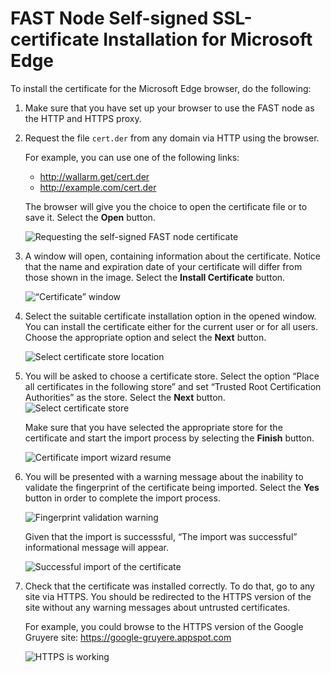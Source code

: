 [img-cert-request]:         ../../../images/fast/ssl/common/browsers-ssl/edge-ssl/e-certificate-request.png
[img-cert-window]:          ../../../images/fast/ssl/common/browsers-ssl/edge-ssl/e-certificate-window.png
[img-store-location]:       ../../../images/fast/ssl/common/browsers-ssl/edge-ssl/e-store-location.png
[img-store]:                ../../../images/fast/ssl/common/browsers-ssl/edge-ssl/e-store-selection.png
[img-wizard-resume]:        ../../../images/fast/ssl/common/browsers-ssl/edge-ssl/e-wizard-resume.png
[img-fingerprint-warning]:  ../../../images/fast/ssl/common/browsers-ssl/edge-ssl/e-fingerprint-warning.png
[img-import-ok]:            ../../../images/fast/ssl/common/browsers-ssl/edge-ssl/e-import-success.png
[img-https-ok]:             ../../../images/fast/ssl/common/browsers-ssl/edge-ssl/e-https-ok.png
    
    
#   FAST Node Self-signed SSL-certificate Installation for Microsoft Edge

To install the certificate for the Microsoft Edge browser, do the following:

1.  Make sure that you have set up your browser to use the FAST node as the HTTP and HTTPS proxy.

2.  Request the file `cert.der` from any domain via HTTP using the browser.

    For example, you can use one of the following links:
    
    * <http://wallarm.get/cert.der>
    * <http://example.com/cert.der> 

    The browser will give you the choice to open the certificate file or to save it. Select the **Open** button.

    ![Requesting the self-signed FAST node certificate][img-cert-request]

3.  A window will open, containing information about the certificate. Notice that the name and expiration date of your certificate will differ from those shown in the image. Select the **Install Certificate** button.

    ![“Certificate” window][img-cert-window]

4.  Select the suitable certificate installation option in the opened window. You can install the certificate either for the current user or for all users. Choose the appropriate option and select the **Next** button.

    ![Select certificate store location][img-store-location]

5.  You will be asked to choose a certificate store. Select the option “Place all certificates in the following store” and set “Trusted Root Certification Authorities” as the store. Select the **Next** button.    
    ![Select certificate store][img-store]

    Make sure that you have selected the appropriate store for the certificate and start the import process by selecting the **Finish** button.
    
    ![Certificate import wizard resume][img-wizard-resume]

6.  You will be presented with a warning message about the inability to validate the fingerprint of the certificate being imported. Select the **Yes** button in order to complete the import process.

    ![Fingerprint validation warning][img-fingerprint-warning]

    Given that the import is successsful, “The import was successful” informational message will appear.

    ![Successful import of the certificate][img-import-ok]

7.  Check that the certificate was installed correctly. To do that, go to any site via HTTPS. You should be redirected to the HTTPS version of the site without any warning messages about untrusted certificates.

    For example, you could browse to the HTTPS version of the Google Gruyere site:
    <https://google-gruyere.appspot.com>

    ![HTTPS is working][img-https-ok]